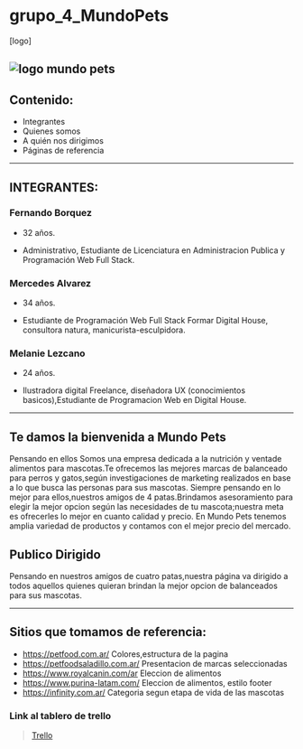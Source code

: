 # grupo_4_MundoPets
[logo]


![logo mundo pets](https://user-images.githubusercontent.com/106325676/174436852-eef49c9a-554c-4858-937e-efdf15562050.jpeg)
------------
## Contenido: 

- Integrantes
-  Quienes somos
-  A quién nos dirigimos
-  Páginas de referencia

------------
## INTEGRANTES:

###  Fernando Borquez

- 32 años.

- Administrativo, Estudiante de Licenciatura en Administracion Publica y Programación Web Full Stack.

###  Mercedes Alvarez

- 34 años.

- Estudiante de Programación Web Full Stack Formar Digital House, consultora natura, manicurista-esculpidora.

###  Melanie Lezcano

- 24 años.

- Ilustradora digital Freelance, diseñadora UX (conocimientos basicos),Estudiante de Programacion Web en Digital House.

------------

## Te damos la bienvenida a Mundo Pets
Pensando en ellos
Somos una empresa dedicada a la nutrición y ventade alimentos para mascotas.Te ofrecemos las mejores marcas de balanceado para perros y gatos,según investigaciones de marketing realizados en base a lo que busca las personas para sus mascotas.
Siempre pensando en lo mejor para ellos,nuestros amigos de 4 patas.Brindamos  asesoramiento para elegir la mejor opcion según las necesidades de  tu mascota;nuestra meta es ofrecerles lo mejor en cuanto calidad y precio.
En Mundo Pets tenemos amplia variedad de productos y contamos con el mejor precio del mercado.    


## Publico Dirigido


Pensando  en nuestros amigos de cuatro patas,nuestra página va dirigido a todos aquellos quienes quieran brindan la mejor opcion de balanceados para sus mascotas.

------------

## Sitios que tomamos de referencia:
- https://petfood.com.ar/
 Colores,estructura de la pagina
- https://petfoodsaladillo.com.ar/
Presentacion de marcas seleccionadas
- https://www.royalcanin.com/ar
Eleccion de alimentos 
- https://www.purina-latam.com/
Eleccion de alimentos, estilo footer
- https://infinity.com.ar/
Categoria segun etapa de vida de las mascotas 

### Link al tablero de trello
>[Trello](https://trello.com/b/yL45lJmn/grupo-4)

